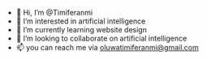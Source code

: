 - 👋 Hi, I’m @Timiferanmi
- 👀 I’m interested in artificial intelligence
- 🌱 I’m currently learning website design
- 💞️ I’m looking to collaborate on artificial intelligence
- 📫 you can reach me via oluwatimiferanmi@gmail.com

<!---
Timiferanmi/Timiferanmi is a ✨ special ✨ repository because its `README.md` (this file) appears on your GitHub profile.
You can click the Preview link to take a look at your changes.
--->

